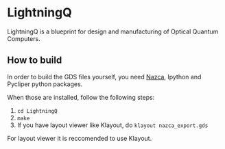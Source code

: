 # LightningQ
LightningQ is a blueprint for design and manufacturing of Optical Quantum Computers.



## How to build

In order to build the GDS files yourself, you need [Nazca](https://nazca-design.org), Ipython and Pycliper python packages.

When those are installed, follow the following steps:
1. `cd LightningQ`
2. `make`
3. If you have layout viewer like Klayout, do `klayout nazca_export.gds`

For layout viewer it is reccomended to use Klayout.

